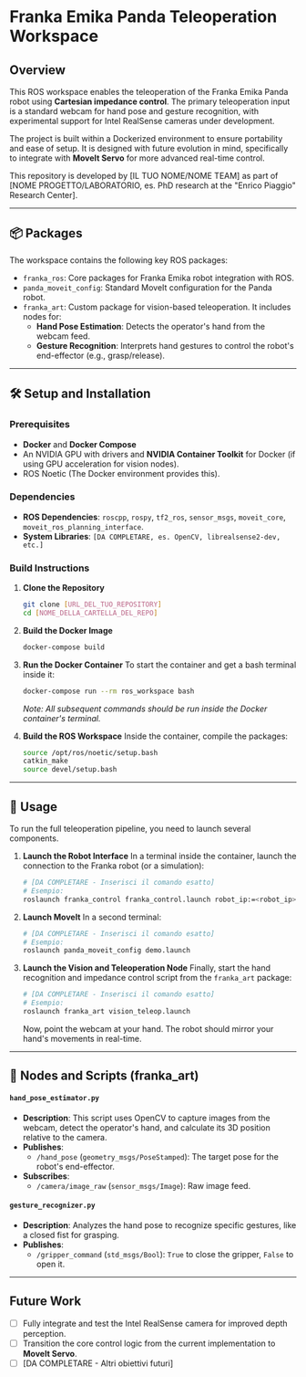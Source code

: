 # Franka Emika Panda Teleoperation Workspace

## Overview

This ROS workspace enables the teleoperation of the Franka Emika Panda robot using **Cartesian impedance control**. The primary teleoperation input is a standard webcam for hand pose and gesture recognition, with experimental support for Intel RealSense cameras under development.

The project is built within a Dockerized environment to ensure portability and ease of setup. It is designed with future evolution in mind, specifically to integrate with **MoveIt Servo** for more advanced real-time control.

This repository is developed by [IL TUO NOME/NOME TEAM] as part of [NOME PROGETTO/LABORATORIO, es. PhD research at the "Enrico Piaggio" Research Center].

---

## 📦 Packages

The workspace contains the following key ROS packages:

* `franka_ros`: Core packages for Franka Emika robot integration with ROS.
* `panda_moveit_config`: Standard MoveIt configuration for the Panda robot.
* `franka_art`: Custom package for vision-based teleoperation. It includes nodes for:
    * **Hand Pose Estimation**: Detects the operator's hand from the webcam feed.
    * **Gesture Recognition**: Interprets hand gestures to control the robot's end-effector (e.g., grasp/release).

---

## 🛠️ Setup and Installation

### Prerequisites

* **Docker** and **Docker Compose**
* An NVIDIA GPU with drivers and **NVIDIA Container Toolkit** for Docker (if using GPU acceleration for vision nodes).
* ROS Noetic (The Docker environment provides this).

### Dependencies

* **ROS Dependencies**: `roscpp`, `rospy`, `tf2_ros`, `sensor_msgs`, `moveit_core`, `moveit_ros_planning_interface`.
* **System Libraries**: `[DA COMPLETARE, es. OpenCV, librealsense2-dev, etc.]`

### Build Instructions

1.  **Clone the Repository**
    ```bash
    git clone [URL_DEL_TUO_REPOSITORY]
    cd [NOME_DELLA_CARTELLA_DEL_REPO]
    ```

2.  **Build the Docker Image**
    ```bash
    docker-compose build
    ```

3.  **Run the Docker Container**
    To start the container and get a bash terminal inside it:
    ```bash
    docker-compose run --rm ros_workspace bash
    ```
    *Note: All subsequent commands should be run inside the Docker container's terminal.*

4.  **Build the ROS Workspace**
    Inside the container, compile the packages:
    ```bash
    source /opt/ros/noetic/setup.bash
    catkin_make
    source devel/setup.bash
    ```

---

## 🚀 Usage

To run the full teleoperation pipeline, you need to launch several components.

1.  **Launch the Robot Interface**
    In a terminal inside the container, launch the connection to the Franka robot (or a simulation):
    ```bash
    # [DA COMPLETARE - Inserisci il comando esatto]
    # Esempio:
    roslaunch franka_control franka_control.launch robot_ip:=<robot_ip>
    ```

2.  **Launch MoveIt**
    In a second terminal:
    ```bash
    # [DA COMPLETARE - Inserisci il comando esatto]
    # Esempio:
    roslaunch panda_moveit_config demo.launch
    ```

3.  **Launch the Vision and Teleoperation Node**
    Finally, start the hand recognition and impedance control script from the `franka_art` package:
    ```bash
    # [DA COMPLETARE - Inserisci il comando esatto]
    # Esempio:
    roslaunch franka_art vision_teleop.launch
    ```
    Now, point the webcam at your hand. The robot should mirror your hand's movements in real-time.

---

## 🔧 Nodes and Scripts (franka_art)

#### `hand_pose_estimator.py`
* **Description**: This script uses OpenCV to capture images from the webcam, detect the operator's hand, and calculate its 3D position relative to the camera.
* **Publishes**:
    * `/hand_pose` (`geometry_msgs/PoseStamped`): The target pose for the robot's end-effector.
* **Subscribes**:
    * `/camera/image_raw` (`sensor_msgs/Image`): Raw image feed.

#### `gesture_recognizer.py`
* **Description**: Analyzes the hand pose to recognize specific gestures, like a closed fist for grasping.
* **Publishes**:
    * `/gripper_command` (`std_msgs/Bool`): `True` to close the gripper, `False` to open it.

---

## Future Work

* [ ] Fully integrate and test the Intel RealSense camera for improved depth perception.
* [ ] Transition the core control logic from the current implementation to **MoveIt Servo**.
* [ ] [DA COMPLETARE - Altri obiettivi futuri]
